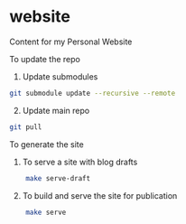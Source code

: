 # website
Content for my Personal Website

To update the repo
1. Update submodules
```bash
git submodule update --recursive --remote
```
2. Update main repo
```bash
git pull
```

To generate the site
1. To serve a site with blog drafts
```bash
    make serve-draft
```
2. To build and serve the site for publication
```bash
    make serve
```
